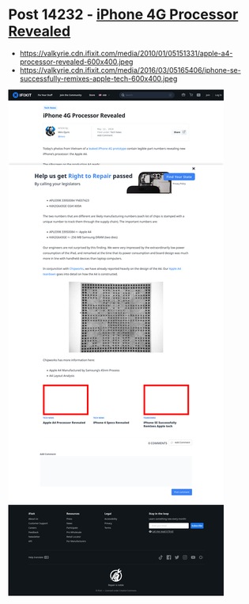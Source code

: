 # Post 14232 - [iPhone 4G Processor Revealed](https://www.ifixit.com/News/14232/iphone-4g-processor-revealed)

- https://valkyrie.cdn.ifixit.com/media/2010/01/05151331/apple-a4-processor-revealed-600x400.jpeg
- https://valkyrie.cdn.ifixit.com/media/2016/03/05165406/iphone-se-successfully-remixes-apple-tech-600x400.jpeg

![screencap](screenshots/a18d8955-946c-43fc-8a96-c59e63d76aca.png)
